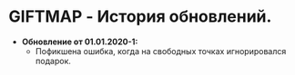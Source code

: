 # GIFTMAP - История обновлений.
* **Обновление от 01.01.2020-1:**
  * Пофикшена ошибка, когда на свободных точках игнорировался подарок.